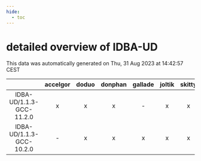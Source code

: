 ```yaml
---
hide:
  - toc
---
```


detailed overview of IDBA-UD
============================


This data was automatically generated on Thu, 31 Aug 2023 at 14:42:57 CEST  

| |accelgor|doduo|donphan|gallade|joltik|skitty|swalot|victini|
| :---: | :---: | :---: | :---: | :---: | :---: | :---: | :---: | :---: |
|IDBA-UD/1.1.3-GCC-11.2.0|x|x|x|-|x|x|x|x|
|IDBA-UD/1.1.3-GCC-10.2.0|-|x|x|x|x|x|x|x|
